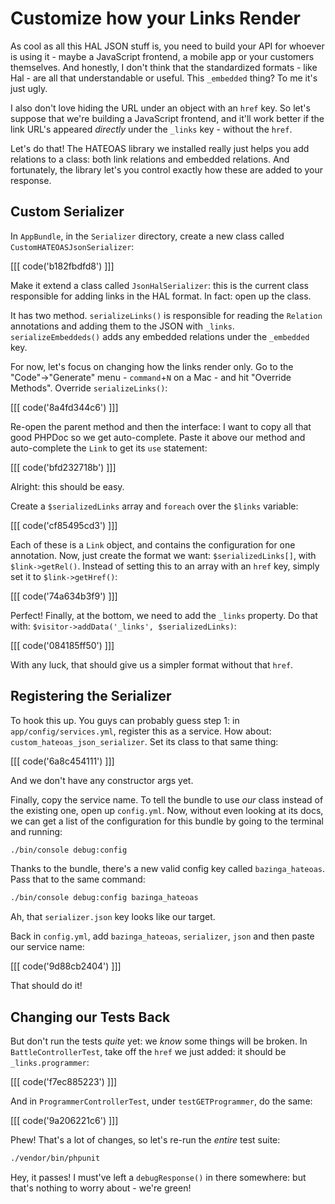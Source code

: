 # Customize how your Links Render

As cool as all this HAL JSON stuff is, you need to build your API for whoever is
using it - maybe a JavaScript frontend, a mobile app or your customers themselves.
And honestly, I don't think that the standardized formats - like Hal - are all that
understandable or useful. This `_embedded` thing? To me it's just ugly.

I also don't love hiding the URL under an object with an `href` key. So let's suppose
that we're building a JavaScript frontend, and it'll work better if the link URL's
appeared *directly* under the `_links` key - without the `href`.

Let's do that! The HATEOAS library we installed really just helps you add relations
to a class: both link relations and embedded relations. And fortunately, the library
let's you control exactly how these are added to your response.

## Custom Serializer

In `AppBundle`, in the `Serializer` directory, create a new class called
`CustomHATEOASJsonSerializer`:

[[[ code('b182fbdfd8') ]]]

Make it extend a class called `JsonHalSerializer`: this is the current class responsible
for adding links in the HAL format. In fact: open up the class.

It has two method. `serializeLinks()` is responsible for reading the `Relation` annotations
and adding them to the JSON with `_links`. `serializeEmbeddeds()` adds any embedded
relations under the `_embedded` key.

For now, let's focus on changing how the links render only. Go to the "Code"->"Generate"
menu - `command`+`N` on a Mac - and hit "Override Methods". Override `serializeLinks()`:

[[[ code('8a4fd344c6') ]]]

Re-open the parent method and then the interface: I want to copy all that good PHPDoc
so we get auto-complete. Paste it above our method and auto-complete the `Link`
to get its `use` statement:

[[[ code('bfd232718b') ]]]

Alright: this should be easy.

Create a `$serializedLinks` array and `foreach` over the `$links` variable:

[[[ code('cf85495cd3') ]]]

Each of these is a `Link` object, and contains the configuration for one annotation.
Now, just create the format we want: `$serializedLinks[]`, with `$link->getRel()`.
Instead of setting this to an array with an `href` key, simply set it to `$link->getHref()`:

[[[ code('74a634b3f9') ]]]

Perfect! Finally, at the bottom, we need to add the `_links` property. Do that with:
`$visitor->addData('_links', $serializedLinks)`:

[[[ code('084185ff50') ]]]

With any luck, that should give us a simpler format without that `href`.

## Registering the Serializer

To hook this up. You guys can probably guess step 1: in `app/config/services.yml`,
register this as a service. How about: `custom_hateoas_json_serializer`. Set its
class to that same thing:

[[[ code('6a8c454111') ]]]

And we don't have any constructor args yet.

Finally, copy the service name. To tell the bundle to use *our* class instead of
the existing one, open up `config.yml`. Now, without even looking at its docs, we
can get a list of the configuration for this bundle by going to the terminal and
running:

```bash
./bin/console debug:config
```

Thanks to the bundle, there's a new valid config key called `bazinga_hateoas`. Pass
that to the same command:

```bash
./bin/console debug:config bazinga_hateoas
```

Ah, that `serializer.json` key looks like our target.

Back in `config.yml`, add `bazinga_hateoas`, `serializer`, `json` and then paste
our service name:

[[[ code('9d88cb2404') ]]]

That should do it!

## Changing our Tests Back

But don't run the tests *quite* yet: we *know* some things will be broken. In
`BattleControllerTest`, take off the `href` we just added: it should be `_links.programmer`:

[[[ code('f7ec885223') ]]]

And in `ProgrammerControllerTest`, under `testGETProgrammer`, do the same:

[[[ code('9a206221c6') ]]]

Phew! That's a lot of changes, so let's re-run the *entire* test suite:

```bash
./vendor/bin/phpunit
```

Hey, it passes! I must've left a `debugResponse()` in there somewhere: but that's
nothing to worry about - we're green!
